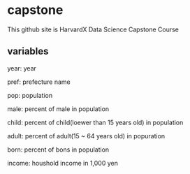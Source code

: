 # capstone
This github site is HarvardX Data Science Capstone Course

## variables
year: year

pref: prefecture name

pop: population

male: percent of male in population

child: percent of child(loewer than 15 years old) in population

adult: percent of adult(15 ~ 64 years old) in popuration

born: percent of bons in population

income: houshold income in 1,000 yen

